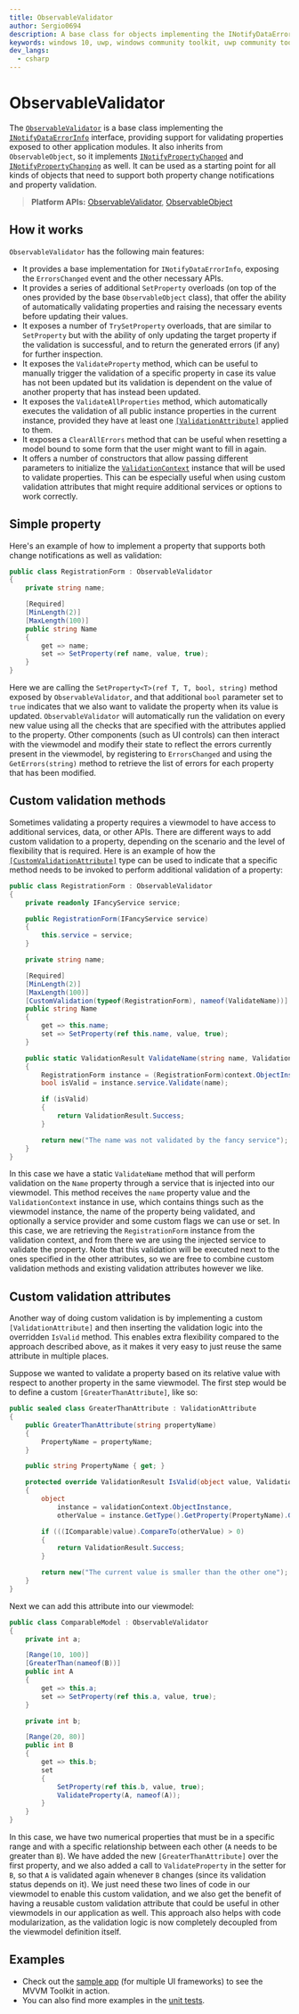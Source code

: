 ```yaml
---
title: ObservableValidator
author: Sergio0694
description: A base class for objects implementing the INotifyDataErrorInfo interface.
keywords: windows 10, uwp, windows community toolkit, uwp community toolkit, uwp toolkit, mvvm, componentmodel, property changed, notification, errors, validate, validation, binding, net core, net standard
dev_langs:
  - csharp
---
```


# ObservableValidator

The [`ObservableValidator`](/dotnet/api/microsoft.toolkit.mvvm.componentmodel.ObservableValidator) is a base class implementing the [`INotifyDataErrorInfo`](/dotnet/api/system.componentmodel.INotifyDataErrorInfo) interface, providing support for validating properties exposed to other application modules. It also inherits from `ObservableObject`, so it implements [`INotifyPropertyChanged`](/dotnet/api/system.componentmodel.inotifypropertychanged) and [`INotifyPropertyChanging`](/dotnet/api/system.componentmodel.inotifypropertychanging) as well. It can be used as a starting point for all kinds of objects that need to support both property change notifications and property validation.

> **Platform APIs:** [ObservableValidator](/dotnet/api/microsoft.toolkit.mvvm.componentmodel.ObservableValidator), [ObservableObject](/dotnet/api/microsoft.toolkit.mvvm.componentmodel.ObservableObject)

## How it works

`ObservableValidator` has the following main features:

- It provides a base implementation for `INotifyDataErrorInfo`, exposing the `ErrorsChanged` event and the other necessary APIs.
- It provides a series of additional `SetProperty` overloads (on top of the ones provided by the base `ObservableObject` class), that offer the ability of automatically validating properties and raising the necessary events before updating their values.
- It exposes a number of `TrySetProperty` overloads, that are similar to `SetProperty` but with the ability of only updating the target property if the validation is successful, and to return the generated errors (if any) for further inspection.
- It exposes the `ValidateProperty` method, which can be useful to manually trigger the validation of a specific property in case its value has not been updated but its validation is dependent on the value of another property that has instead been updated.
- It exposes the `ValidateAllProperties` method, which automatically executes the validation of all public instance properties in the current instance, provided they have at least one [`[ValidationAttribute]`](/dotnet/api/system.componentmodel.dataannotations.validationattribute) applied to them.
- It exposes a `ClearAllErrors` method that can be useful when resetting a model bound to some form that the user might want to fill in again.
- It offers a number of constructors that allow passing different parameters to initialize the [`ValidationContext`](/dotnet/api/system.componentmodel.dataannotations.validationcontext) instance that will be used to validate properties. This can be especially useful when using custom validation attributes that might require additional services or options to work correctly.

## Simple property

Here's an example of how to implement a property that supports both change notifications as well as validation:

```csharp
public class RegistrationForm : ObservableValidator
{
    private string name;

    [Required]
    [MinLength(2)]
    [MaxLength(100)]
    public string Name
    {
        get => name;
        set => SetProperty(ref name, value, true);
    }
}
```

Here we are calling the `SetProperty<T>(ref T, T, bool, string)` method exposed by `ObservableValidator`, and that additional `bool` parameter set to `true` indicates that we also want to validate the property when its value is updated. `ObservableValidator` will automatically run the validation on every new value using all the checks that are specified with the attributes applied to the property. Other components (such as UI controls) can then interact with the viewmodel and modify their state to reflect the errors currently present in the viewmodel, by registering to `ErrorsChanged` and using the `GetErrors(string)` method to retrieve the list of errors for each property that has been modified.

## Custom validation methods

Sometimes validating a property requires a viewmodel to have access to additional services, data, or other APIs. There are different ways to add custom validation to a property, depending on the scenario and the level of flexibility that is required. Here is an example of how the [`[CustomValidationAttribute]`](/dotnet/api/system.componentmodel.dataannotations.customvalidationattribute) type can be used to indicate that a specific method needs to be invoked to perform additional validation of a property:

```csharp
public class RegistrationForm : ObservableValidator
{
    private readonly IFancyService service;

    public RegistrationForm(IFancyService service)
    {
        this.service = service;
    }

    private string name;

    [Required]
    [MinLength(2)]
    [MaxLength(100)]
    [CustomValidation(typeof(RegistrationForm), nameof(ValidateName))]
    public string Name
    {
        get => this.name;
        set => SetProperty(ref this.name, value, true);
    }

    public static ValidationResult ValidateName(string name, ValidationContext context)
    {
        RegistrationForm instance = (RegistrationForm)context.ObjectInstance;
        bool isValid = instance.service.Validate(name);

        if (isValid)
        {
            return ValidationResult.Success;
        }

        return new("The name was not validated by the fancy service");
    }
}
```

In this case we have a static `ValidateName` method that will perform validation on the `Name` property through a service that is injected into our viewmodel. This method receives the `name` property value and the `ValidationContext` instance in use, which contains things such as the viewmodel instance, the name of the property being validated, and optionally a service provider and some custom flags we can use or set. In this case, we are retrieving the `RegistrationForm` instance from the validation context, and from there we are using the injected service to validate the property. Note that this validation will be executed next to the ones specified in the other attributes, so we are free to combine custom validation methods and existing validation attributes however we like.

## Custom validation attributes

Another way of doing custom validation is by implementing a custom `[ValidationAttribute]` and then inserting the validation logic into the overridden `IsValid` method. This enables extra flexibility compared to the approach described above, as it makes it very easy to just reuse the same attribute in multiple places.

Suppose we wanted to validate a property based on its relative value with respect to another property in the same viewmodel. The first step would be to define a custom `[GreaterThanAttribute]`, like so:

```csharp
public sealed class GreaterThanAttribute : ValidationAttribute
{
    public GreaterThanAttribute(string propertyName)
    {
        PropertyName = propertyName;
    }

    public string PropertyName { get; }

    protected override ValidationResult IsValid(object value, ValidationContext validationContext)
    {
        object
            instance = validationContext.ObjectInstance,
            otherValue = instance.GetType().GetProperty(PropertyName).GetValue(instance);

        if (((IComparable)value).CompareTo(otherValue) > 0)
        {
            return ValidationResult.Success;
        }

        return new("The current value is smaller than the other one");
    }
}
```

Next we can add this attribute into our viewmodel:

```csharp
public class ComparableModel : ObservableValidator
{
    private int a;

    [Range(10, 100)]
    [GreaterThan(nameof(B))]
    public int A
    {
        get => this.a;
        set => SetProperty(ref this.a, value, true);
    }

    private int b;

    [Range(20, 80)]
    public int B
    {
        get => this.b;
        set
        {
            SetProperty(ref this.b, value, true);
            ValidateProperty(A, nameof(A));
        }
    }
}
```

In this case, we have two numerical properties that must be in a specific range and with a specific relationship between each other (`A` needs to be greater than `B`). We have added the new `[GreaterThanAttribute]` over the first property, and we also added a call to `ValidateProperty` in the setter for `B`, so that `A` is validated again whenever `B` changes (since its validation status depends on it). We just need these two lines of code in our viewmodel to enable this custom validation, and we also get the benefit of having a reusable custom validation attribute that could be useful in other viewmodels in our application as well. This approach also helps with code modularization, as the validation logic is now completely decoupled from the viewmodel definition itself.

## Examples

- Check out the [sample app](https://github.com/windows-toolkit/MVVM-Samples) (for multiple UI frameworks) to see the MVVM Toolkit in action.
- You can also find more examples in the [unit tests](https://github.com/windows-toolkit/WindowsCommunityToolkit/blob/rel/7.1.0/UnitTests/UnitTests.Shared/Mvvm).
